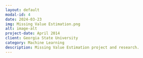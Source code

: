```yaml
---
layout: default
modal-id: 4
date: 2024-03-23
img: Missing Value Estimation.png
alt: image-alt
project-date: April 2014
client: Georgia State University
category: Machine Learning
description: Missing Value Estimation project and research.
---
```


